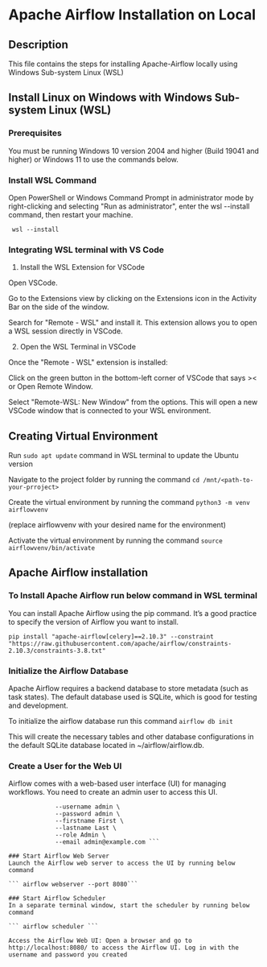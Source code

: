 # Apache Airflow Installation on Local
##  Description
This file contains the steps for installing Apache-Airflow locally using Windows Sub-system Linux (WSL)
## Install Linux on Windows with Windows Sub-system Linux (WSL)
### Prerequisites
You must be running Windows 10 version 2004 and higher (Build 19041 and higher) or Windows 11 to use the commands below.
### Install WSL Command
Open PowerShell or Windows Command Prompt in administrator mode by right-clicking and selecting "Run as administrator", enter the wsl --install command, then restart your machine.  

``` wsl --install```
### Integrating WSL terminal with VS Code
1. Install the WSL Extension for VSCode  

Open VSCode.  

Go to the Extensions view by clicking on the Extensions icon in the Activity Bar on the side of the window.  

Search for "Remote - WSL" and install it. This extension allows you to open a WSL session directly in VSCode.  


2. Open the WSL Terminal in VSCode  

Once the "Remote - WSL" extension is installed:  

Click on the green button in the bottom-left corner of VSCode that says >< or Open Remote Window.  

Select "Remote-WSL: New Window" from the options. This will open a new VSCode window that is connected to your WSL environment.  

## Creating Virtual Environment
Run ```sudo apt update``` command in WSL terminal to update the Ubuntu version  

Navigate to the project folder by running the command ```cd /mnt/<path-to-your-prroject>```  

Create the virtual environment by running the command ```python3 -m venv airflowvenv```  

(replace airflowvenv with your desired name for the environment)  

Activate the virtual environment by running the command ```source airflowvenv/bin/activate```



## Apache Airflow installation
### To Install Apache Airflow run below command in WSL terminal
You can install Apache Airflow using the pip command. It’s a good practice to specify the version of Airflow you want to install.  

``` pip install "apache-airflow[celery]==2.10.3" --constraint "https://raw.githubusercontent.com/apache/airflow/constraints-2.10.3/constraints-3.8.txt" ```  

### Initialize the Airflow Database
Apache Airflow requires a backend database to store metadata (such as task states). The default database used is SQLite, which is good for testing and development.  

To initialize the airflow database run this command ```airflow db init```  

This will create the necessary tables and other database configurations in the default SQLite database located in ~/airflow/airflow.db.
### Create a User for the Web UI
Airflow comes with a web-based user interface (UI) for managing workflows. You need to create an admin user to access this UI.  

``` airflow users create \
             --username admin \
             --password admin \
             --firstname First \
             --lastname Last \
             --role Admin \
             --email admin@example.com ```  

### Start Airflow Web Server
Launch the Airflow web server to access the UI by running below command  

``` airflow webserver --port 8080```  

### Start Airflow Scheduler
In a separate terminal window, start the scheduler by running below command  

``` airflow scheduler ```  

Access the Airflow Web UI: Open a browser and go to http://localhost:8080/ to access the Airflow UI. Log in with the username and password you created

